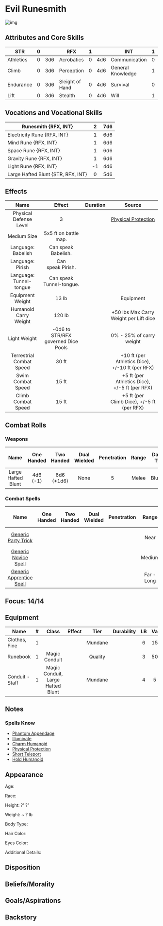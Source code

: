 # Evil Runesmith

![img]()

## Attributes and Core Skills

| STR       | 0 |    | RFX             | 1 |    | INT               | 1 |    |
| --------- | :-: | :-: | --------------- | :-: | :-: | ----------------- | :-: | :-: |
| Athletics | 0 | 3d6 | Acrobatics      | 0 | 4d6 | Communication     | 0 | 4d6 |
| Climb     | 0 | 3d6 | Perception      | 0 | 4d6 | General Knowledge | 1 | 5d6 |
| Endurance | 0 | 3d6 | Sleight of Hand | 0 | 4d6 | Survival          | 0 | 4d6 |
| Lift      | 0 | 3d6 | Stealth         | 0 | 4d6 | Will              | 1 | 5d6 |

## Vocations and Vocational Skills

| Runesmith {RFX, INT}               | 2 | 7d6 |
| ---------------------------------- | :-: | :-: |
| Electricity Rune {RFX, INT}        | 1 | 6d6 |
| Mind Rune {RFX, INT}              | 1 | 6d6 |
| Space Rune {RFX, INT}              | 1 | 6d6 |
| Gravity Rune {RFX, INT}            | 1 | 6d6 |
| Light Rune {RFX, INT}              | -1 | 4d6 |
| Large Hafted Blunt {STR, RFX, INT} | 0 | 5d6 |

## Effects

|          Name          |             Effect             | Duration |                                                       Source                                                       |
| :---------------------: | :-----------------------------: | :------: | :-----------------------------------------------------------------------------------------------------------------: |
| Physical Defense Level |                3                |          |          [Physical Protection](./../../../../../CoreRules/MagicRules/Spells/Apprentice/PhysicalProtection.md)          |
|       Medium Size       |      5x5 ft on battle map.      |          |                                                                                                                    |
|   Language: Babelish   |       Can speak Babelish.       |          |                                                                                                                    |
|    Language: Pirish    |       Can speak Pirish.       |          |                                                                                                                    |
| Language: Tunnel-tongue |    Can speak Tunnel-tongue.    |          |                                                                                                                    |
|    Equipment Weight    |              13 lb              |          |                                                      Equipment                                                      |
|  Humanoid Carry Weight  |             120 lb             |          | +50 lbs Max Carry Weight per Lift dice |
|      Light Weight      | -0d6 to STR/RFX governed Dice Pools |          |                                              0% - 25% of carry weight                                              |
| Terrestrial Combat Speed |              30 ft              |          |                              +10 ft (per Athletics Dice), +/-10 ft (per RFX)                              |
|   Swim Combat Speed   |              15 ft              |          |                              +5 ft (per Athletics Dice), +/-5 ft (per RFX)                              |
|  Climb Combat Speed  |              15 ft              |          |                                +5 ft (per Climb Dice), +/-5 ft (per RFX)                                |

## Combat Rolls

### Weapons

|        Name        | One<br />Handed | Two<br />Handed | Dual<br />Wielded | Penetration | Range | Damage<br />Types | Engageable<br />Opponents | Area Of<br />Effect | Resource<br />Class |
| :----------------: | :-------------: | :-------------: | :---------------: | :---------: | :---: | :---------------: | :-----------------------: | :-----------------: | :-----------------: |
| Large Hafted Blunt |  4d6<br />(-1)  | 6d6<br />(+1d6) |       None       |      5      | Melee |     Bludgeon     |           Rapid           |        None        |        None        |

### Combat Spells

|                                                    Name                                                    | One<br />Handed | Two<br />Handed | Dual<br />Wielded | Penetration |   Range   |           Damage<br />Types           | Engageable<br />Opponents | Area Of<br />Effect | Resource<br />Class |
| :--------------------------------------------------------------------------------------------------------: | :-------------: | :-------------: | :---------------: | :---------: | :--------: | :-----------------------------------: | :-----------------------: | :-----------------: | :------------------: |
|     [Generic Party Trick](./../../../../../CoreRules/MagicRules/Spells/PartyTricks/GenericPartyTrick.md)     |                |                |                  |            |    Near    | Electric, Psychic, Bludgeon, Radiant |                          |                    |   0 Magic Resource   |
|       [Generic Novice Spell](./../../../../../CoreRules/MagicRules/Spells/Novice/GenericNoviceSpell.md)       |                |                |                  |            |   Medium   |     Electric, Psychic, Bludgeon     |                          |                    |  0 Magic Resource  |
| [Generic Apprentice Spell](./../../../../../CoreRules/MagicRules/Spells/Apprentice/GenericApprenticeSpell.md) |                |                |                  |            | Far - Long |     Electric, Psychic, Bludgeon     |                          |                    | 1 - 2 Magic Resource |

## Focus: 14/14

## Equipment

| Name            | # |               Class               | Effect |  Tier  | Durability | LB | Value |
| --------------- | :-: | :-------------------------------: | ------ | :-----: | :--------: | :-: | :---: |
| Clothes, Fine   | 1 |                                  |        | Mundane |            | 6 | 15 bc |
| Runebook        | 1 |           Magic Conduit           |        | Quality |            | 3 | 50 bc |
| Conduit - Staff | 1 | Magic Conduit, Large Hafted Blunt |        | Mundane |            | 4 | 5 bc |

## Notes

### Spells Know

- [Phantom Appendage](./../../../../../CoreRules/MagicRules/Spells/Cantrip/PhantomAppendage.md)
- [Illuminate](./../../../../../CoreRules/MagicRules/Spells/Cantrip/Illuminate.md)
- [Charm Humanoid](./../../../../../CoreRules/MagicRules/Spells/Apprentice/CharmHumanoid.md)
- [Physical Protection](./../../../../../CoreRules/MagicRules/Spells/Apprentice/PhysicalProtection.md)
- [Short Teleport](./../../../../../CoreRules/MagicRules/Spells/Apprentice/ShortTeleport.md)
- [Hold Humanoid](./../../../../../CoreRules/MagicRules/Spells/Apprentice/HoldHumanoid.md)

## Appearance

Age:

Race:

Height: ?' ?"

Weight: ~ ? lb

Body Type:

Hair Color:

Eyes Color:

Additional Details:

## Disposition

## Beliefs/Morality

## Goals/Aspirations

## Backstory
